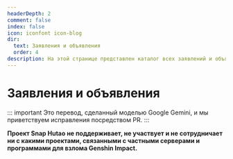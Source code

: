 ```yaml
---
headerDepth: 2
comment: false
index: false
icon: iconfont icon-blog
dir:
  text: Заявления и объявления
  order: 4
description: На этой странице представлен каталог всех заявлений и объявлений Snap Hutao.
---
```


# Заявления и объявления

::: important
Это перевод, сделанный моделью Google Gemini, и мы приветствуем исправления посредством PR.
:::

**Проект Snap Hutao не поддерживает, не участвует и не сотрудничает ни с какими проектами, связанными с частными серверами и программами для взлома Genshin Impact.**

<Catalog />
